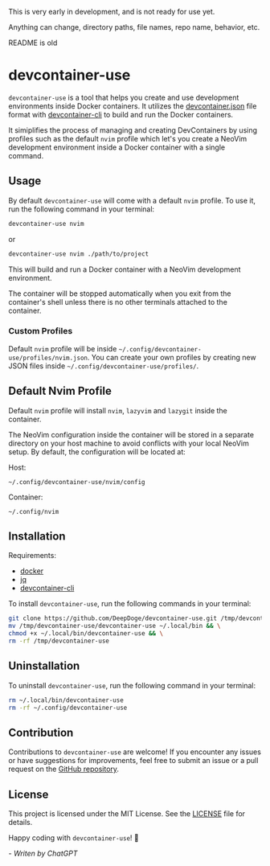 This is very early in development, and is not ready for use yet.

Anything can change, directory paths, file names, repo name, behavior, etc.

README is old

# devcontainer-use

`devcontainer-use` is a tool that helps you create and use development environments inside Docker containers. It utilizes the [devcontainer.json](https://code.visualstudio.com/docs/remote/devcontainerjson-reference) file format with [devcontainer-cli](https://github.com/devcontainers/cli) to build and run the Docker containers.

It simiplifies the process of managing and creating DevContainers by using profiles such as the default `nvim` profile which let's you create a NeoVim development environment inside a Docker container with a single command.

## Usage

By default `devcontainer-use` will come with a default `nvim` profile. To use it, run the following command in your terminal:

```bash
devcontainer-use nvim
```
or
```bash
devcontainer-use nvim ./path/to/project
```

This will build and run a Docker container with a NeoVim development environment. 

The container will be stopped automatically when you exit from the container's shell unless there is no other terminals attached to the container.

### Custom Profiles

Default `nvim` profile will be inside `~/.config/devcontainer-use/profiles/nvim.json`. You can create your own profiles by creating new JSON files inside `~/.config/devcontainer-use/profiles/`.

## Default Nvim Profile

Default `nvim` profile will install `nvim`, `lazyvim` and `lazygit` inside the container.

The NeoVim configuration inside the container will be stored in a separate directory on your host machine to avoid conflicts with your local NeoVim setup. By default, the configuration will be located at:

Host:
```
~/.config/devcontainer-use/nvim/config
```

Container:
```
~/.config/nvim
```

## Installation

Requirements:
- [docker](https://docs.docker.com/get-docker/)
- [jq](https://stedolan.github.io/jq/download/)
- [devcontainer-cli](https://github.com/devcontainers/cli)

To install `devcontainer-use`, run the following commands in your terminal:

```bash
git clone https://github.com/DeepDoge/devcontainer-use.git /tmp/devcontainer-use && \
mv /tmp/devcontainer-use/devcontainer-use ~/.local/bin && \
chmod +x ~/.local/bin/devcontainer-use && \
rm -rf /tmp/devcontainer-use
```

## Uninstallation

To uninstall `devcontainer-use`, run the following command in your terminal:

```bash
rm ~/.local/bin/devcontainer-use
rm -rf ~/.config/devcontainer-use
```

## Contribution

Contributions to `devcontainer-use` are welcome! If you encounter any issues or have suggestions for improvements, feel free to submit an issue or a pull request on the [GitHub repository](https://github.com/DeepDoge/devcontainer-use).

## License

This project is licensed under the MIT License. See the [LICENSE](LICENSE) file for details.

Happy coding with `devcontainer-use`! 🚀

*- Writen by ChatGPT*
